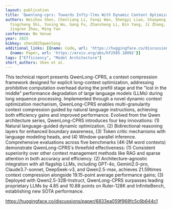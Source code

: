 ```yaml
---
layout: publication
title: 'Qwenlong-cprs: Towards Infty-llms With Dynamic Context Optimization'
authors: Weizhou Shen, Chenliang Li, Fanqi Wan, Shengyi Liao, Shaopeng Lai, Bo Zhang,
  Yingcheng Shi, Yuning Wu, Gang Fu, Zhansheng Li, Bin Yang, Ji Zhang, Fei Huang,
  Jingren Zhou, Ming Yan
conference: No Venue
year: 2025
bibkey: shen2025qwenlong
additional_links: [{name: Code, url: 'https://huggingface.co/discussions/paper/6833ea059f968fc5c6b644c1'},
  {name: Paper, url: 'https://arxiv.org/abs/hf2505.18092'}]
tags: ["Efficiency", "Model Architecture"]
short_authors: Shen et al.
---
```

This technical report presents QwenLong-CPRS, a context compression framework designed for explicit long-context optimization, addressing prohibitive computation overhead during the prefill stage and the "lost in the middle" performance degradation of large language models (LLMs) during long sequence processing. Implemented through a novel dynamic context optimization mechanism, QwenLong-CPRS enables multi-granularity context compression guided by natural language instructions, achieving both efficiency gains and improved performance. Evolved from the Qwen architecture series, QwenLong-CPRS introduces four key innovations: (1) Natural language-guided dynamic optimization, (2) Bidirectional reasoning layers for enhanced boundary awareness, (3) Token critic mechanisms with language modeling heads, and (4) Window-parallel inference. Comprehensive evaluations across five benchmarks (4K-2M word contexts) demonstrate QwenLong-CPRS's threefold effectiveness: (1) Consistent superiority over other context management methods like RAG and sparse attention in both accuracy and efficiency. (2) Architecture-agnostic integration with all flagship LLMs, including GPT-4o, Gemini2.0-pro, Claude3.7-sonnet, DeepSeek-v3, and Qwen2.5-max, achieves 21.59times context compression alongside 19.15-point average performance gains; (3) Deployed with Qwen2.5-32B-Instruct, QwenLong-CPRS surpasses leading proprietary LLMs by 4.85 and 10.88 points on Ruler-128K and InfiniteBench, establishing new SOTA performance.

https://huggingface.co/discussions/paper/6833ea059f968fc5c6b644c1
